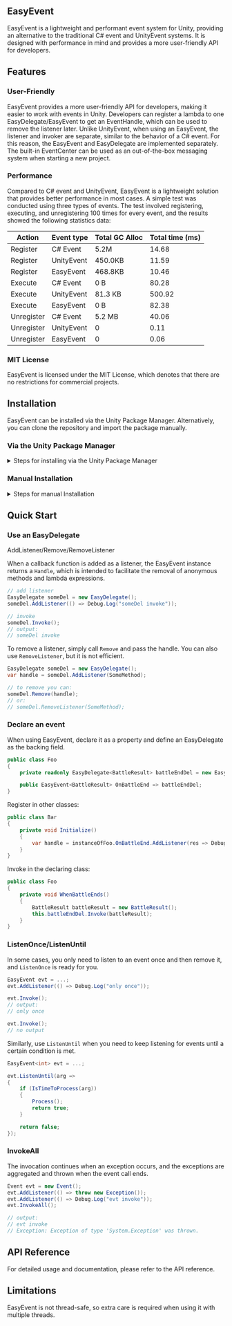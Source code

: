 ## EasyEvent

EasyEvent is a lightweight and performant event system for Unity, providing an alternative to the traditional C# event and UnityEvent systems. It is designed with performance in mind and provides a more user-friendly API for developers.

## Features

### User-Friendly

EasyEvent provides a more user-friendly API for developers, making it easier to work with events in Unity. Developers can register a lambda to one EasyDelegate/EasyEvent to get an EventHandle, which can be used to remove the listener later. Unlike UnityEvent, when using an EasyEvent, the listener and invoker are separate, similar to the behavior of a C# event. For this reason, the EasyEvent and EasyDelegate are implemented separately. The built-in EventCenter can be used as an out-of-the-box messaging system when starting a new project.

### Performance

Compared to C# event and UnityEvent, EasyEvent is a lightweight solution that provides better performance in most cases. A simple test was conducted using three types of events. The test involved registering, executing, and unregistering 100 times for every event, and the results showed the following statistics data:

| Action | Event type | Total GC Alloc | Total time (ms) |
| --- | --- | --- | --- |
| Register | C# Event | 5.2M | 14.68 |
| Register | UnityEvent | 450.0KB | 11.59 |
| Register | EasyEvent    | 468.8KB | 10.46 |
| Execute | C# Event | 0 B | 80.28 |
| Execute | UnityEvent | 81.3 KB | 500.92 |
| Execute | EasyEvent    | 0 B | 82.38 |
| Unregister | C# Event | 5.2 MB | 40.06 |
| Unregister | UnityEvent | 0 | 0.11 |
| Unregister | EasyEvent    | 0 | 0.06 |

### MIT License

EasyEvent is licensed under the MIT License, which denotes that there are no restrictions for commercial projects.

## Installation

EasyEvent can be installed via the Unity Package Manager. Alternatively, you can clone the repository and import the package manually.

###  Via the Unity Package Manager

<details><summary>Steps for installing via the Unity Package Manager</summary>

- Open the Unity Package Manager from the Window menu.

- Click the + button in the top left corner and select "Add package from git URL".

- Enter the following URL: `https://github.com/aillieo/EasyEvent.git#upm`

- Click the "Add" button to add the package to your project.</details>

### Manual Installation

<details><summary>Steps for manual Installation</summary>

- Clone the repository to your local machine.

- Open your Unity project and navigate to the "Packages" folder.

- Drag the "EasyEvent" folder from the cloned repository into the "Packages" folder.

- Unity will import the package automatically.</details>

## Quick Start

### Use an EasyDelegate

AddListener/Remove/RemoveListener

When a callback function is added as a listener, the EasyEvent instance returns a `Handle`, which is intended to facilitate the removal of anonymous methods and lambda expressions. 

```C#
// add listener
EasyDelegate someDel = new EasyDelegate();
someDel.AddListener(() => Debug.Log("someDel invoke"));

// invoke
someDel.Invoke();
// output:
// someDel invoke
```

To remove a listener, simply call `Remove` and pass the handle. You can also use `RemoveListener`, but it is not efficient.

```C#
EasyDelegate someDel = new EasyDelegate();
var handle = someDel.AddListener(SomeMethod);

// to remove you can:
someDel.Remove(handle);
// or:
// someDel.RemoveListener(SomeMethod);
```

### Declare an event

When using EasyEvent, declare it as a property and define an EasyDelegate as the backing field.

```C#
public class Foo
{
    private readonly EasyDelegate<BattleResult> battleEndDel = new EasyDelegate<BattleResult>();

    public EasyEvent<BattleResult> OnBattleEnd => battleEndDel;
}
```

Register in other classes:

```C#
public class Bar
{
    private void Initialize()
    {
        var handle = instanceOfFoo.OnBattleEnd.AddListener(res => Debug.Log("battle end"));
    }
}
```

Invoke in the declaring class:

```C#
public class Foo
{
    private void WhenBattleEnds()
    {
        BattleResult battleResult = new BattleResult();
        this.battleEndDel.Invoke(battleResult);    
    }
}
```

### ListenOnce/ListenUntil

In some cases, you only need to listen to an event once and then remove it, and `ListenOnce` is ready for you.

```C#
EasyEvent evt = ...;
evt.AddListener(() => Debug.Log("only once"));

evt.Invoke();
// output:
// only once

evt.Invoke();
// no output
```

Similarly, use `ListenUntil` when you need to keep listening for events until a certain condition is met.

```C#
EasyEvent<int> evt = ...;

evt.ListenUntil(arg =>
{
    if (IsTimeToProcess(arg))
    {
        Process();
        return true;
    }

    return false;
});
```

### InvokeAll

The invocation continues when an exception occurs, and the exceptions are aggregated and thrown when the event call ends.

```C#
Event evt = new Event();
evt.AddListener(() => throw new Exception());
evt.AddListener(() => Debug.Log("evt invoke"));
evt.InvokeAll();

// output:
// evt invoke
// Exception: Exception of type 'System.Exception' was thrown.
```

## API Reference

For detailed usage and documentation, please refer to the API reference.

## Limitations

EasyEvent is not thread-safe, so extra care is required when using it with multiple threads.